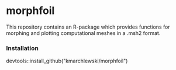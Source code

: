 # morphfoil

This repository contains an R-package which provides functions for morphing and plotting computational meshes in a .msh2 format.

### Installation

devtools::install_github("kmarchlewski/morphfoil")

